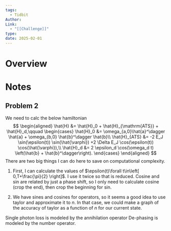 ```yaml
---
tags:
  - Tidbit
Author: 
Link:
  - "[[Challenge]]"
type: 
date: 2025-02-01
---
```

# Overview


# Notes

## Problem 2
We need to calc the below hamiltonian
$$
\begin{aligned}
\hat{H} &= \hat{H}_0 + \hat{H}_{\mathrm{ATS}} + \hat{H}_d,\qquad \begin{cases}
\hat{H}_0 &= \omega_{a,0}\hat{a}^\dagger \hat{a} + \omega_{b,0} \hat{b}^\dagger \hat{b}\\
\hat{H}_{ATS} &= -2 E_J \sin(\epsilon(t)) \sin(\hat{\varphi}) +2 \Delta E_J \cos(\epsilon(t)) \cos(\hat{\varphi}),\\
\hat{H}_d &= 2 \epsilon_d \cos(\omega_d t) \left(\hat{b} + \hat{b}^\dagger\right).
\end{cases}
\end{aligned}
$$
There are two big things I can do here to save on computational complexity. 
1. First, I can calculate the values of $\epsilon(t)\forall t\in\left[ 0,T+\frac{\pi}{2} \right]$. I use it twice so that is reduced. Cosine and sin are related by just a phase shift, so I only need to calculate cosine (crop the end), then crop the beginning for sin.

2. We have sines and cosines for operators, so it seems a good idea to use taylor and approximate it to $n$. In that case, we could make a graph of the accuracy of taylor as a function of $n$ for our current state.


Single photon loss is modeled by the annihilation operator
De-phasing is modeled by the number operator.